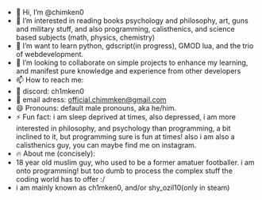- 👋 Hi, I’m @chimken0
- 👀 I’m interested in reading books psychology and philosophy, art, guns and military stuff, and also programming, calisthenics, and science based subjects (math, physics, chemistry)
- 🌱 I’m want to learn python, gdscript(in progress), GMOD lua, and the trio of webdevelopment.
- 💞️ I’m looking to collaborate on simple projects to enhance my learning, and manifest pure knowledge and experience from other developers
- 📫 How to reach me:
- 💬 discord: ch1mken0
- 📧 email adress: official.chimmken@gmail.com
- 😄 Pronouns: default male pronouns, aka he/him.
- ⚡ Fun fact: i am sleep deprived at times, also depressed, i am more interested in philosophy, and psychology than programming, a bit inclined to it, but programming sure is fun at times! also i am also a calisthenics guy, you can maybe find me on instagram.
- 🔥 About me (concisely):
-    18 year old muslim guy, who used to be a former amatuer footballer. i am onto programming! but too dumb to process the complex stuff the coding world has to offer :/
-    i am mainly known as ch1mken0, and/or shy_ozil10(only in steam) 
